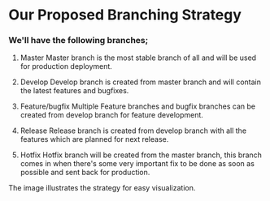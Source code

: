 # Our Proposed Branching Strategy

### We'll have the following branches;

1. Master
    Master branch is the most stable branch of all and will be used for production deployment.

2. Develop
    Develop branch is created from master branch and will contain the latest features and bugfixes.

3. Feature/bugfix
    Multiple Feature branches and bugfix branches can be created from develop branch for feature development.

4. Release
    Release branch is created from develop branch with all the features which are planned for next release.

5. Hotfix
    Hotfix branch will be created from the master branch, this branch comes in when there's some very important fix to be done as soon as possible and sent back for production.

The image illustrates the strategy for easy visualization.



